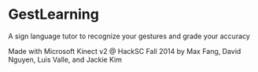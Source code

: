 GestLearning
============

A sign language tutor to recognize your gestures and grade your accuracy

Made with Microsoft Kinect v2 @ HackSC Fall 2014 by Max Fang, David Nguyen, Luis Valle, and Jackie Kim
